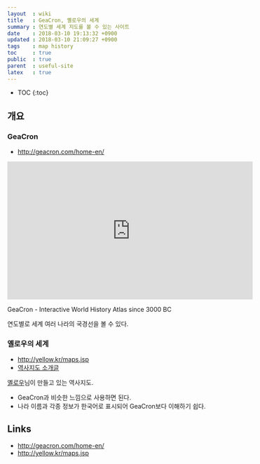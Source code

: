 ```yaml
---
layout  : wiki
title   : GeaCron, 옐로우의 세계
summary : 연도별 세계 지도를 볼 수 있는 사이트
date    : 2018-03-10 19:13:32 +0900
updated : 2018-03-10 21:09:27 +0900
tags    : map history
toc     : true
public  : true
parent  : useful-site
latex   : true
---
```

* TOC
{:toc}

## 개요

### GeaCron

* <http://geacron.com/home-en/>

<iframe width="560" height="315" src="https://www.youtube.com/embed/nZIxwx_0Bbw" frameborder="0" allow="autoplay; encrypted-media" allowfullscreen></iframe>

GeaCron - Interactive World History Atlas since 3000 BC

연도별로 세계 여러 나라의 국경선을 볼 수 있다.


### 옐로우의 세계

* <http://yellow.kr/maps.jsp>
* [역사지도 소개글](http://yellow.kr/blog/?p=1295)

[옐로우](http://yellow.kr/)님이 만들고 있는 역사지도.

* GeaCron과 비슷한 느낌으로 사용하면 된다.
* 나라 이름과 각종 정보가 한국어로 표시되어 GeaCron보다 이해하기 쉽다.

## Links

* <http://geacron.com/home-en/>
* <http://yellow.kr/maps.jsp>
